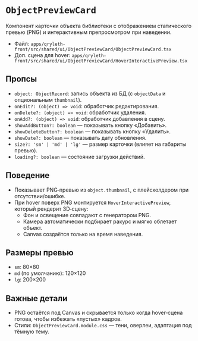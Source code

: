 # `ObjectPreviewCard`

Компонент карточки объекта библиотеки с отображением статического превью (PNG) и интерактивным препросмотром при наведении.

- Файл: `apps/qryleth-front/src/shared/ui/ObjectPreviewCard/ObjectPreviewCard.tsx`
- Доп. сцена для hover: `apps/qryleth-front/src/shared/ui/ObjectPreviewCard/HoverInteractivePreview.tsx`

## Пропсы

- `object: ObjectRecord`: запись объекта из БД (с `objectData` и опциональным `thumbnail`).
- `onEdit?: (object) => void`: обработчик редактирования.
- `onDelete?: (object) => void`: обработчик удаления.
- `onAdd?: (object) => void`: обработчик добавления в сцену.
- `showAddButton?: boolean` — показывать кнопку «Добавить».
- `showDeleteButton?: boolean` — показывать кнопку «Удалить».
- `showDate?: boolean` — показывать дату обновления.
- `size?: 'sm' | 'md' | 'lg'` — размер карточки (влияет на габариты превью).
- `loading?: boolean` — состояние загрузки действий.

## Поведение

- Показывает PNG‑превью из `object.thumbnail`, с плейсхолдером при отсутствии/ошибке.
- При hover поверх PNG монтируется `HoverInteractivePreview`, который рендерит 3D‑сцену:
  - Фон и освещение совпадают с генератором PNG.
  - Камера автоматически подбирает ракурс и мягко облетает объект.
  - Canvas создаётся только на время наведения.

## Размеры превью

- `sm`: 80×80
- `md` (по умолчанию): 120×120
- `lg`: 200×200

## Важные детали

- PNG остаётся под Canvas и скрывается только когда hover‑сцена готова, чтобы избежать «пустых» кадров.
- Стили: `ObjectPreviewCard.module.css` — тени, оверлеи, адаптация под тёмную тему.

